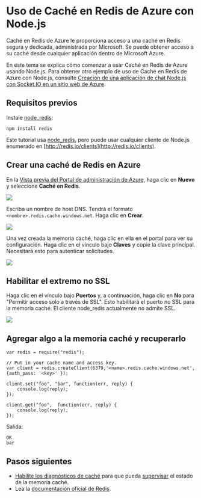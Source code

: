 ﻿<properties 
   pageTitle="Uso de Caché en Redis de Azure con Node.js" 
   description="Introducción a Caché en Redis de Azure usando Node.js y node_redis." 
   services="redis-cache" 
   documentationCenter="" 
   authors="MikeWasson" 
   manager="wpickett" 
   editor=""/>

<tags
   ms.service="cache"
   ms.devlang="nodejs"
   ms.topic="article"
   ms.tgt_pltfrm="cache-redis"
   ms.workload="required" 
   ms.date="02/23/2015"
   ms.author="mwasson"/>

# Uso de Caché en Redis de Azure con Node.js 

Caché en Redis de Azure le proporciona acceso a una caché en Redis segura y dedicada, administrada por Microsoft. Se puede obtener acceso a su caché desde cualquier aplicación dentro de Microsoft Azure.

En este tema se explica cómo comenzar a usar Caché en Redis de Azure usando Node.js. Para obtener otro ejemplo de uso de Caché en Redis de Azure con Node.js, consulte [Creación de una aplicación de chat Node.js con Socket.IO en un sitio web de Azure][].


## Requisitos previos

Instale [node_redis](https://github.com/mranney/node_redis):

    npm install redis

Este tutorial usa [node_redis](https://github.com/mranney/node_redis), pero puede usar cualquier cliente de Node.js enumerado en [http://redis.io/clients](http://redis.io/clients).

## Crear una caché de Redis en Azure

En la [Vista previa del Portal de administración de Azure](http://go.microsoft.com/fwlink/?LinkId=398536), haga clic en **Nuevo** y seleccione **Caché en Redis**. 

  ![][1]

Escriba un nombre de host DNS. Tendrá el formato `<nombre>.redis.cache.windows.net`. Haga clic en **Crear**.

  ![][2]


Una vez creada la memoria caché, haga clic en ella en el portal para ver su configuración. Haga clic en el vínculo bajo **Claves** y copie la clave principal. Necesitará esto para autenticar solicitudes.

  ![][4]


## Habilitar el extremo no SSL


Haga clic en el vínculo bajo **Puertos** y, a continuación, haga clic en **No** para "Permitir acceso solo a través de SSL". Esto habilitará el puerto no SSL para la memoria caché. El cliente node_redis actualmente no admite SSL.

  ![][3]


## Agregar algo a la memoria caché y recuperarlo

	var redis = require("redis");
	
    // Put in your cache name and access key.
	var client = redis.createClient(6379,'<name>.redis.cache.windows.net', {auth_pass: '<key>' });
	
	client.set("foo", "bar", function(err, reply) {
	    console.log(reply);
	});
	
	client.get("foo",  function(err, reply) {
	    console.log(reply);
	});
    

Salida:

	OK
	bar


## Pasos siguientes

- [Habilite los diagnósticos de caché](https://msdn.microsoft.com/library/azure/dn763945.aspx#EnableDiagnostics) para que pueda [supervisar](https://msdn.microsoft.com/library/azure/dn763945.aspx) el estado de la memoria caché. 
- Lea la [documentación oficial de Redis](http://redis.io/documentation).


<!--Image references-->
[1]: ./media/cache-java-get-started/cache01.png
[2]: ./media/cache-java-get-started/cache02.png
[3]: ./media/cache-java-get-started/cache03.png
[4]: ./media/cache-java-get-started/cache04.png

[Creación de una aplicación de chat Node.js con Socket.IO en un sitio web de Azure]: web-sites-nodejs-chat-app-socketio.md


<!--HONumber=49-->